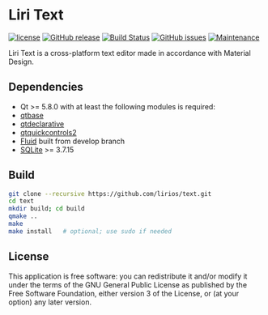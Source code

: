 Liri Text
=========

[![license](https://img.shields.io/github/license/lirios/text.svg)](https://github.com/lirios/text/blob/develop/LICENSE)
[![GitHub release](https://img.shields.io/github/release/lirios/text.svg)](https://github.com/lirios/text/releases)
[![Build Status](https://img.shields.io/travis/lirios/text/develop.svg)](https://travis-ci.org/lirios/text)
[![GitHub issues](https://img.shields.io/github/issues/lirios/text.svg)](https://github.com/lirios/text/issues)
[![Maintenance](https://img.shields.io/maintenance/yes/2017.svg)](https://github.com/lirios/text/commits/develop)

Liri Text is a cross-platform text editor made in accordance with Material Design.

## Dependencies
* Qt >= 5.8.0 with at least the following modules is required:
 * [qtbase](http://code.qt.io/cgit/qt/qtbase.git)
 * [qtdeclarative](http://code.qt.io/cgit/qt/qtdeclarative.git)
 * [qtquickcontrols2](http://code.qt.io/cgit/qt/qtquickcontrols2.git)
* [Fluid](https://github.com/lirios/fluid) built from develop branch
* [SQLite](https://www.sqlite.org/) >= 3.7.15

## Build
  ```sh
  git clone --recursive https://github.com/lirios/text.git
  cd text
  mkdir build; cd build
  qmake ..
  make
  make install   # optional; use sudo if needed
  ```

## License
This application is free software: you can redistribute it and/or modify it under the terms of the GNU General Public License as published by the Free Software Foundation, either version 3 of the License, or (at your option) any later version.
